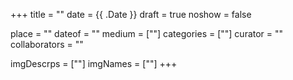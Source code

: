 +++
title = ""
date = {{ .Date }}
draft = true
noshow = false

place = ""
dateof = ""
medium = [""]
categories = [""]
curator = ""
collaborators = ""


imgDescrps = [""]
imgNames = [""]
+++

